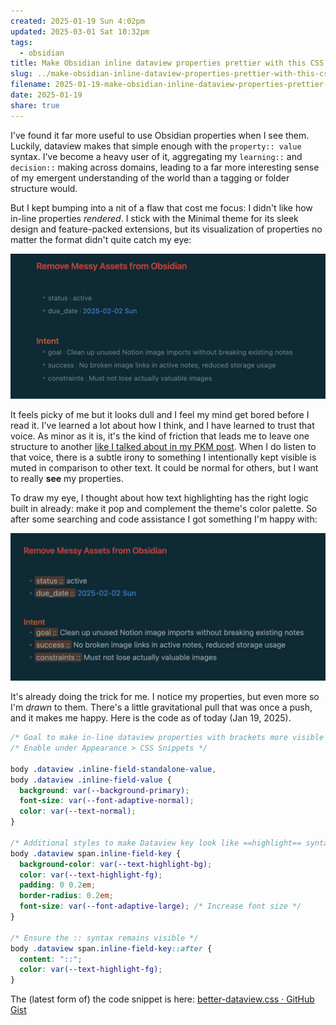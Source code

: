 ```yaml
---
created: 2025-01-19 Sun 4:02pm
updated: 2025-03-01 Sat 10:32pm
tags:
  - obsidian
title: Make Obsidian inline dataview properties prettier with this CSS
slug: ../make-obsidian-inline-dataview-properties-prettier-with-this-css
filename: 2025-01-19-make-obsidian-inline-dataview-properties-prettier-with-this-css
date: 2025-01-19
share: true
---
```

I've found it far more useful to use Obsidian properties when I see them. Luckily, dataview makes that simple enough with the `property:: value` syntax. I've become a heavy user of it, aggregating my `learning::` and `decision::`  making across domains, leading to a far more interesting sense of my emergent understanding of the world than a tagging or folder structure would. 

But I kept bumping into a nit of a flaw that cost me focus: I didn't like how in-line properties *rendered*. I stick with the Minimal theme for its sleek design and feature-packed extensions, but its visualization of properties no matter the format didn't quite catch my eye:

![Screenshot 2025-01-19 at 4.10.26 PM.png](../../System/Assets/Screenshot%202025-01-19%20at%204.10.26%20PM/images/Screenshot%202025-01-19%20at%204.10.26%20PM.png)

It feels picky of me but it looks dull and I feel my mind get bored before I read it. I've learned a lot about how I think, and I have learned to trust that voice. As minor as it is, it's the kind of friction that leads me to leave one structure to another [like I talked about in my PKM post](https://mbbroberg.fun/my-path-to-personal-knowledge-management-pkm/). When I do listen to that voice, there is a subtle irony to something I intentionally kept visible is muted in comparison to other text. It could be normal for others, but I want to really **see** my properties. 

To draw my eye, I thought about how text highlighting has the right logic built in already: make it pop and complement the theme's color palette. So after some searching and code assistance I got something I'm happy with: 

![Screenshot 2025-01-19 at 3.58.56 PM.png](../../System/Assets/Screenshot%202025-01-19%20at%203.58.56%20PM/images/Screenshot%202025-01-19%20at%203.58.56%20PM.png)

It's already doing the trick for me. I notice my properties, but even more so I'm *drawn* to them. There's a little gravitational pull that was once a push, and it makes me happy. Here is the code as of today (Jan 19, 2025). 

```css
/* Goal to make in-line dataview properties with brackets more visible */
/* Enable under Appearance > CSS Snippets */

body .dataview .inline-field-standalone-value, 
body .dataview .inline-field-value {
  background: var(--background-primary);
  font-size: var(--font-adaptive-normal);
  color: var(--text-normal);
}

/* Additional styles to make Dataview key look like ==highlight== syntax */
body .dataview span.inline-field-key {
  background-color: var(--text-highlight-bg);
  color: var(--text-highlight-fg);
  padding: 0 0.2em;
  border-radius: 0.2em;
  font-size: var(--font-adaptive-large); /* Increase font size */
}

/* Ensure the :: syntax remains visible */
body .dataview span.inline-field-key::after {
  content: "::";
  color: var(--text-highlight-fg);
}
```

The (latest form of) the code snippet is here: [better-dataview.css · GitHub Gist](https://gist.github.com/mbbroberg/f56d1966352c366c835b957bd24e1013)